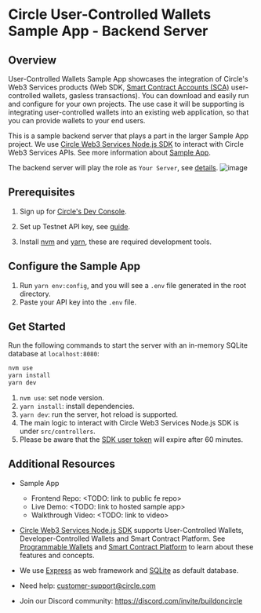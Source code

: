 # Circle User-Controlled Wallets Sample App - Backend Server

## Overview

User-Controlled Wallets Sample App showcases the integration of Circle's Web3 Services products (Web SDK, [Smart Contract Accounts (SCA)](https://developers.circle.com/w3s/docs/programmable-wallets-account-types) user-controlled wallets, gasless transactions). You can download and easily run and configure for your own projects. The use case it will be supporting is integrating user-controlled wallets into an existing web application, so that you can provide wallets to your end users.

This is a sample backend server that plays a part in the larger Sample App project. We use [Circle Web3 Services Node.js SDK](https://developers.circle.com/w3s/docs/nodejs-sdk) to interact with Circle Web3 Services APIs. See more information about [Sample App](#additional-resources).

The backend server will play the role as `Your Server`, see [details](<https://developers.circle.com/w3s/docs/sdk-architecture-for-user-controlled-wallets#sdk-architecture>).
![image](https://files.readme.io/a2a1678-SDK_UserC_Wallets_Sequence__Detailed2x.png)

## Prerequisites

1. Sign up for [Circle's Dev Console](https://developers.circle.com/w3s/docs/circle-developer-account).

2. Set up Testnet API key, see [guide](https://learn.circle.com/quickstarts/user-controlled-wallets#step-1-setting-up-your-testnet-api-key).

3. Install [nvm](https://github.com/nvm-sh/nvm) and [yarn](https://classic.yarnpkg.com/lang/en/docs/install/#mac-stable), these are required development tools.

## Configure the Sample App

1. Run `yarn env:config`, and you will see a `.env` file generated in the root directory.
2. Paste your API key into the `.env` file.

## Get Started

Run the following commands to start the server with an in-memory SQLite database at `localhost:8080`:

``` bash
nvm use
yarn install
yarn dev
```

1. `nvm use`: set node version.
2. `yarn install`: install dependencies.
3. `yarn dev`: run the server, hot reload is supported.
4. The main logic to interact with Circle Web3 Services Node.js SDK is under `src/controllers`.
5. Please be aware that the [SDK user token](https://developers.circle.com/w3s/reference/getusertoken) will expire after 60 minutes.

## Additional Resources

- Sample App
  - Frontend Repo: <TODO: link to public fe repo>
  - Live Demo: <TODO: link to hosted sample app>
  - Walkthrough Video: <TODO: link to video>

- [Circle Web3 Services Node.js SDK](https://developers.circle.com/w3s/docs/nodejs-sdk) supports User-Controlled Wallets, Developer-Controlled Wallets and Smart Contract Platform. See [Programmable Wallets](https://developers.circle.com/w3s/docs/circle-programmable-wallets-an-overview) and [Smart Contract Platform](https://developers.circle.com/w3s/docs/smart-contract-platform) to learn about these features and concepts.

- We use [Express](https://expressjs.com/) as web framework and [SQLite](https://www.sqlite.org/) as default database.
- Need help: <customer-support@circle.com>
- Join our Discord community: <https://discord.com/invite/buildoncircle>
